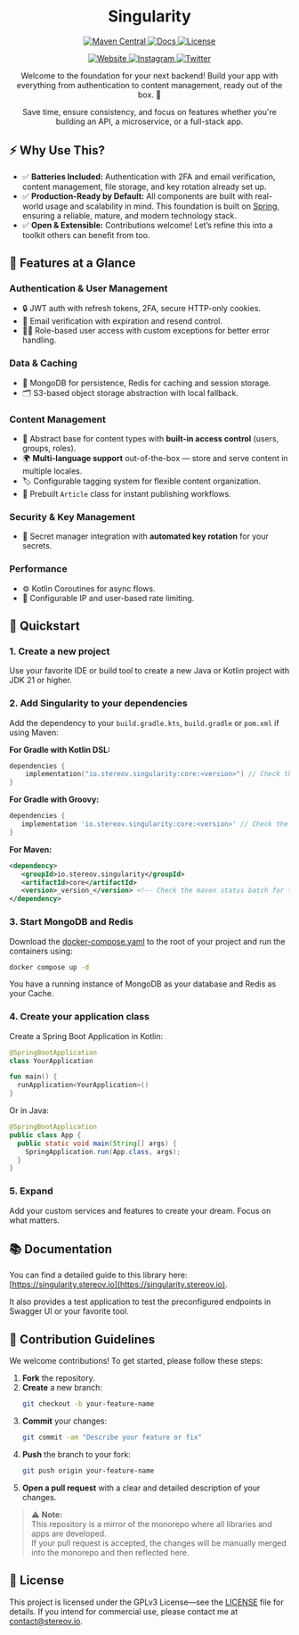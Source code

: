 <h1 align="center">Singularity</h1>

<p align="center">
  <a href="https://central.sonatype.com/artifact/io.stereov.singularity/core">
    <img src="https://img.shields.io/maven-central/v/io.stereov.singularity/core.svg?logo=apachemaven" alt="Maven Central">
  </a>
  <a href="https://singularity.stereov.io">
    <img src="https://img.shields.io/badge/docs-available-brightgreen?logo=docusaurus" alt="Docs">
  </a>
  <a href="https://github.com/antistereov/singularity-core?tab=GPL-3.0-1-ov-file">
    <img src="https://img.shields.io/github/license/antistereov/singularity-core?logo=gnu" alt="License">
  </a>
</p>

<p align="center">
  <a href="https://stereov.io">
    <img src="https://img.shields.io/badge/My_Website-stereov.io-blue" alt="Website">
  </a>
  <a href="https://instagram.com/antistereov.coding">
    <img src="https://img.shields.io/badge/Instagram-@antistereov.coding-ff69b4?logo=instagram" alt="Instagram">
  </a>
  <a href="https://twitter.com/antistereov">
    <img src="https://img.shields.io/badge/X-@antistereov-1DA1F2?logo=x" alt="Twitter">
  </a>
</p>

<p align="center">
  Welcome to the foundation for your next backend! 
  Build your app with everything from authentication to content management, ready out of the box. 🚀
</p>
<p align="center">
  Save time, ensure consistency, and focus on features whether you're building an API,
  a microservice, or a full-stack app.
</p>

## ⚡ Why Use This?

- ✅ **Batteries Included:** Authentication with 2FA and email verification, content management, file storage, and key rotation already set up.
- ✅ **Production-Ready by Default:** All components are built with real-world usage and scalability in mind. This foundation is built on [Spring](https://spring.io), ensuring a reliable, mature, and modern technology stack.
- ✅ **Open & Extensible:** Contributions welcome! Let’s refine this into a toolkit others can benefit from too.

## 🔐 Features at a Glance

### **Authentication & User Management**
- 🔒 JWT auth with refresh tokens, 2FA, secure HTTP-only cookies.
- 📧 Email verification with expiration and resend control.
- 🧑‍💻 Role-based user access with custom exceptions for better error handling.

### **Data & Caching**
- 💾 MongoDB for persistence, Redis for caching and session storage.
- 🗂️ S3-based object storage abstraction with local fallback.

### **Content Management**
- 🧩 Abstract base for content types with **built-in access control** (users, groups, roles).
- 🌍 **Multi-language support** out-of-the-box — store and serve content in multiple locales.
- 🏷️ Configurable tagging system for flexible content organization.
- 📝 Prebuilt `Article` class for instant publishing workflows.

### **Security & Key Management**
- 🔑 Secret manager integration with **automated key rotation** for your secrets.

### **Performance**
- ⚙️ Kotlin Coroutines for async flows.
- 🚦 Configurable IP and user-based rate limiting.

## 🚀 Quickstart

### 1. Create a new project

Use your favorite IDE or build tool to create a new Java or Kotlin project with JDK 21 or higher.

### 2. Add Singularity to your dependencies

Add the dependency to your `build.gradle.kts`, `build.gradle` or `pom.xml` if using Maven:

**For Gradle with Kotlin DSL:**
```kotlin
dependencies {
    implementation("io.stereov.singularity:core:<version>") // Check the maven status batch for the latest version
}
```

**For Gradle with Groovy:**
```groovy
dependencies {
   implementation 'io.stereov.singularity:core:<version>' // Check the maven status batch for the latest version
}
```

**For Maven:**
```xml
<dependency>
   <groupId>io.stereov.singularity</groupId>
   <artifactId>core</artifactId>
   <version>_version_</version> <!-- Check the maven status batch for the latest version -->
</dependency>
```

### 3. Start MongoDB and Redis

Download the [docker-compose.yaml](https://github.com/antistereov/singularity-core/blob/354c7258e0b6416b108639224fc075d51830198b/infrastructure/docker/docker-compose.yaml) 
to the root of your project and run the containers using:

```bash
docker compose up -d
```

You have a running instance of MongoDB as your database and Redis as your Cache.

### 4. Create your application class

Create a Spring Boot Application in Kotlin:

```kotlin
@SpringBootApplication
class YourApplication

fun main() {
  runApplication<YourApplication>()
}
```

Or in Java:

```java
@SpringBootApplication
public class App {
  public static void main(String[] args) {
    SpringApplication.run(App.class, args);
  }
}
```
### 5. Expand

Add your custom services and features to create your dream. Focus on what matters.

## 📚 Documentation

You can find a detailed guide to this library here: [https://singularity.stereov.io](https://singularity.stereov.io).

It also provides a test application to test the preconfigured endpoints in Swagger UI or your favorite tool.

## 🤝 Contribution Guidelines

We welcome contributions! To get started, please follow these steps:

1. **Fork** the repository.
2. **Create** a new branch:
   ```bash
   git checkout -b your-feature-name
   ```
3. **Commit** your changes:
   ```bash
   git commit -am "Describe your feature or fix"
   ```
4. **Push** the branch to your fork:
   ```bash
   git push origin your-feature-name
   ```
5. **Open a pull request** with a clear and detailed description of your changes.

> ⚠️ **Note:**  
> This repository is a mirror of the monorepo where all libraries and apps are developed.  
> If your pull request is accepted, the changes will be manually merged into the monorepo and then reflected here.

## 📄 License

This project is licensed under the GPLv3 License—see the [LICENSE](../../LICENSE) file for details.
If you intend for commercial use, please contact me at [contact@stereov.io](mailto:contact@stereov.io).  
